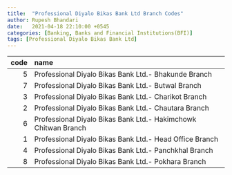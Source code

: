 ```yaml
---
title:  "Professional Diyalo Bikas Bank Ltd Branch Codes"
author: Rupesh Bhandari
date:   2021-04-18 22:10:00 +0545
categories: [Banking, Banks and Financial Institutions(BFI)]
tags: [Professional Diyalo Bikas Bank Ltd]
---
```


|   code | name                                                           |
|-------:|:---------------------------------------------------------------|
|      5 | Professional Diyalo Bikas Bank Ltd.- Bhakunde Branch           |
|      7 | Professional Diyalo Bikas Bank Ltd.- Butwal Branch             |
|      3 | Professional Diyalo Bikas Bank Ltd.- Charikot Branch           |
|      2 | Professional Diyalo Bikas Bank Ltd.- Chautara Branch           |
|      6 | Professional Diyalo Bikas Bank Ltd.- Hakimchowk Chitwan Branch |
|      1 | Professional Diyalo Bikas Bank Ltd.- Head Office Branch        |
|      4 | Professional Diyalo Bikas Bank Ltd.- Panchkhal Branch          |
|      8 | Professional Diyalo Bikas Bank Ltd.- Pokhara Branch            |
